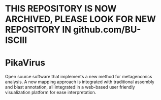 # THIS REPOSITORY IS NOW ARCHIVED, PLEASE LOOK FOR NEW REPOSITORY IN github.com/BU-ISCIII

# PikaVirus
Open source software that implements a new method for metagenomics analysis. A new mapping approach is integrated with traditional assembly and blast annotation, all integrated in a web-based user friendly visualization platform for ease interpretation.
